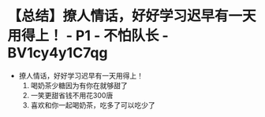 # 【总结】撩人情话，好好学习迟早有一天用得上！ - P1 - 不怕队长 - BV1cy4y1C7qg

-   撩人情话，好好学习迟早有一天用得上！
    1.  喝奶茶少糖因为有你在就够甜了
    2.  一笑更甜省钱不用花300唐
    3.  喜欢和你一起喝奶茶，吃多了可以吃少了